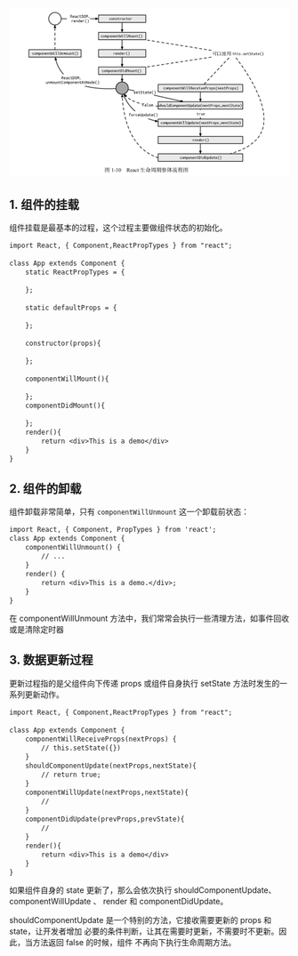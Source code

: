 ![](/Images/lifecircle001.png)
## 1. 组件的挂载
组件挂载是最基本的过程，这个过程主要做组件状态的初始化。
```
import React, { Component,ReactPropTypes } from "react";

class App extends Component {
    static ReactPropTypes = {

    };

    static defaultProps = {

    };

    constructor(props){

    };

    componentWillMount(){

    };
    componentDidMount(){

    };
    render(){
        return <div>This is a demo</div>
    }
}
```
## 2. 组件的卸载
组件卸载非常简单，只有 `componentWillUnmount` 这一个卸载前状态：
```
import React, { Component, PropTypes } from 'react';
class App extends Component {
    componentWillUnmount() {
        // ...
    }
    render() {
        return <div>This is a demo.</div>;
    }
}
```
在 componentWillUnmount 方法中，我们常常会执行一些清理方法，如事件回收或是清除定时器

## 3. 数据更新过程
更新过程指的是父组件向下传递 props 或组件自身执行 setState 方法时发生的一系列更新动作。

```
import React, { Component,ReactPropTypes } from "react";

class App extends Component {
    componentWillReceiveProps(nextProps) {
        // this.setState({})
    }
    shouldComponentUpdate(nextProps,nextState){
        // return true;
    }
    componentWillUpdate(nextProps,nextState){
        //
    }
    componentDidUpdate(prevProps,prevState){
        //
    }
    render(){
        return <div>This is a demo</div>
    }
}
```
如果组件自身的 state 更新了，那么会依次执行 shouldComponentUpdate、 componentWillUpdate 、
render 和 componentDidUpdate。

shouldComponentUpdate 是一个特别的方法，它接收需要更新的 props 和 state，让开发者增加
必要的条件判断，让其在需要时更新，不需要时不更新。因此，当方法返回 false 的时候，组件
不再向下执行生命周期方法。